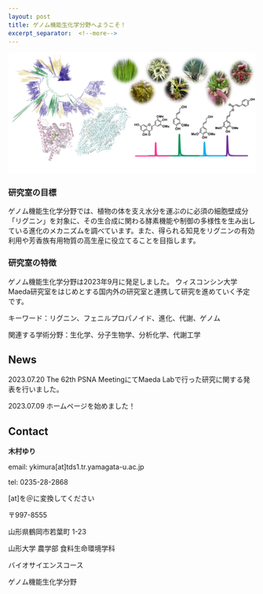 ```yaml
---
layout: post
title: ゲノム機能生化学分野へようこそ！
excerpt_separator:  <!--more-->
---
```


<meta name="google-site-verification" content="1Zld03pQVZMpXktMp7lfifzah7Nad-kHSfDCSV5474M" />


![Figure0](../category/Figure0.png)

### 研究室の目標

ゲノム機能生化学分野では、植物の体を支え水分を運ぶのに必須の細胞壁成分「リグニン」を対象に、その生合成に関わる酵素機能や制御の多様性を生み出している進化のメカニズムを調べています。また、得られる知見をリグニンの有効利用や芳香族有用物質の高生産に役立てることを目指します。


### 研究室の特徴

ゲノム機能生化学分野は2023年9月に発足しました。
ウィスコンシン大学Maeda研究室をはじめとする国内外の研究室と連携して研究を進めていく予定です。

キーワード：リグニン、フェニルプロパノイド、進化、代謝、ゲノム

関連する学術分野：生化学、分子生物学、分析化学、代謝工学

## News

2023.07.20 The 62th PSNA MeetingにてMaeda Labで行った研究に関する発表を行いました。

2023.07.09 ホームページを始めました！



## Contact
**木村ゆり**

email: ykimura[at]tds1.tr.yamagata-u.ac.jp

tel: 0235-28-2868

[at]を＠に変換してください


〒997-8555

山形県鶴岡市若葉町 1-23

山形大学 農学部 食料生命環境学科

バイオサイエンスコース

ゲノム機能生化学分野




